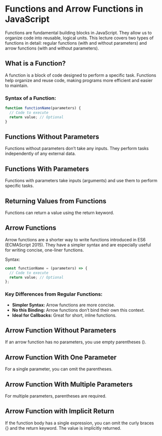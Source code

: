 # Functions and Arrow Functions in JavaScript

Functions are fundamental building blocks in JavaScript. They allow us to organize code into reusable, logical units. This lecture covers two types of functions in detail: regular functions (with and without parameters) and arrow functions (with and without parameters).

##  What is a Function?


A function is a block of code designed to perform a specific task. Functions help organize and reuse code, making programs more efficient and easier to maintain.

### Syntax of a Function:

```javascript
function functionName(parameters) {
  // Code to execute
  return value; // Optional
}
```

## Functions Without Parameters

Functions without parameters don’t take any inputs. They perform tasks independently of any external data.

## Functions With Parameters

Functions with parameters take inputs (arguments) and use them to perform specific tasks.

## Returning Values from Functions

Functions can return a value using the return keyword.

## Arrow Functions

Arrow functions are a shorter way to write functions introduced in ES6 (ECMAScript 2015). They have a simpler syntax and are especially useful for writing concise, one-liner functions.

Syntax:

```javascript
const functionName = (parameters) => {
  // Code to execute
  return value; // Optional
};
```

### Key Differences from Regular Functions:

- **Simpler Syntax:** Arrow functions are more concise.
- **No this Binding:** Arrow functions don’t bind their own this context.
- **Ideal for Callbacks:** Great for short, inline functions.

## Arrow Function Without Parameters

If an arrow function has no parameters, you use empty parentheses ().

## Arrow Function With One Parameter

For a single parameter, you can omit the parentheses.

## Arrow Function With Multiple Parameters

For multiple parameters, parentheses are required.

## Arrow Function with Implicit Return

If the function body has a single expression, you can omit the curly braces {} and the return keyword. The value is implicitly returned.
